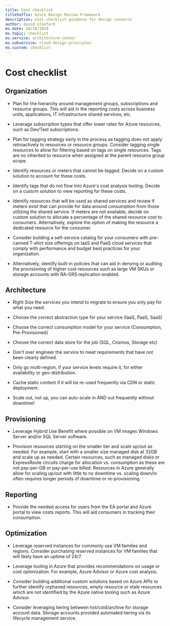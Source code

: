 ```yaml
---
title: Cost checklist
titleSuffix: Azure Design Review Framework
description: Cost checklist guidance for design concerns
author: david-stanford
ms.date: 10/10/2019
ms.topic: checklist
ms.service: architecture-center
ms.subservice: cloud-design-principles
ms.custom: checklist
---
```

# Cost checklist

## Organization

- Plan for the hierarchy around management groups, subscriptions and resource groups. This will aid in the reporting costs across business units, applications, IT infrastructure shared services, etc.

- Leverage subscription types that offer lower rates for Azure resources, such as Dev/Test subscriptions.

- Plan for tagging strategy early in the process as tagging does not apply retroactively to resources or resource groups. Consider tagging single resources to allow for filtering based on tags on single resources. Tags are no inherited to resource when assigned at the parent resource group scope.

- Identify resources or meters that cannot be tagged. Decide on a custom solution to account for these costs.

- Identify tags that do not flow into Azure's cost analysis tooling. Decide on a custom solution to view reporting for these costs.

- Identify resources that will be used as shared services and review if meters exist that can provide for data around consumption from those utilizing the shared service. If meters are not available, decide on custom solution to allocate a percentage of the shared resource cost to consumers. Alternatively, explore the option of making the resource a dedicated resource for the consumer.

- Consider building a self-service catalog for your consumers with pre-canned T-shirt size offerings on IaaS and PaaS cloud services that comply with performance and budget best practices for your organization.

- Alternatively, identify built-in policies that can aid in denying or auditing the provisioning of higher cost resources such as large VM SKUs or storage accounts with RA-GRS replication enabled.

## Architecture

- Right Size the services you intend to migrate to ensure you only pay for what you need.

- Choose the correct abstraction type for your service (IaaS, PaaS, SaaS)

- Choose the correct consumption model for your service (Consumption, Pre-Provisioned)

- Choose the correct data store for the job (SQL, Cosmos, Storage etc)

- Don't over engineer the service to meet requirements that have not been clearly defined.

- Only go multi-region, if your service levels require it, for either availability or geo-distribution.

- Cache static content if it will be re-used frequently via CDN or static deployment.

- Scale out, not up, you can auto-scale in AND out frequently without downtime!

## Provisioning

- Leverage Hybrid Use Benefit where possible on VM images Windows Server and/or SQL Server software.

- Provision resources starting on the smaller tier and scale up/out as needed. For example, start with a smaller size managed disk at 32GB and scale up as needed. Certain resources, such as managed disks or ExpressRoute circuits charge for allocation vs. consumption as these are not pay-per-GB or pay-per-use billed. Resources in Azure generally allow for scaling up/out with little to no downtime vs. scaling down/in often requires longer periods of downtime or re-provisioning.

## Reporting

- Provide the needed access for users from the EA portal and Azure portal to view costs reports. This will aid consumers in tracking their consumption.

## Optimization

- Leverage reserved instances for commonly use VM families and regions. Consider purchasing reserved instances for VM families that will likely have an uptime of 24/7.

- Leverage tooling in Azure that provides recommendations on usage or cost optimization. For example, Azure Advisor or Azure cost analysis.

- Consider building additional custom solutions based on Azure APIs to further identify orphaned resources, empty resource or stale resources which are not identified by the Azure native tooling such as Azure Advisor.

- Consider leveraging tiering between hot/cold/archive for storage account data. Storage accounts provided automated tiering via its lifecycle management service. 